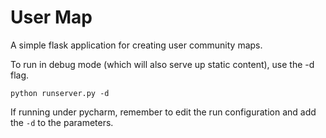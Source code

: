 User Map
========

A simple flask application for creating user community maps.

To run in debug mode (which will also serve up static content), use the -d
flag.

``python runserver.py -d``


If running under pycharm, remember to edit the run configuration and add the
``-d`` to the parameters.
